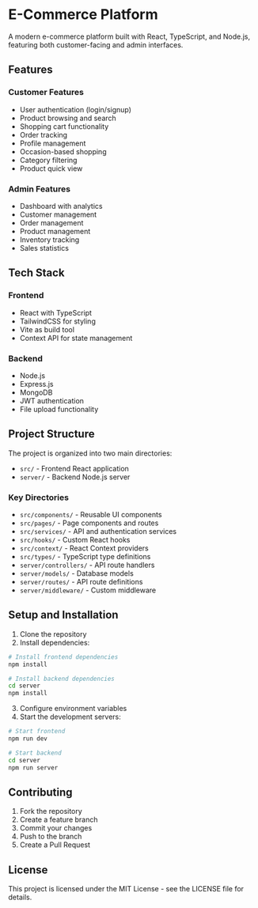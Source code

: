 # E-Commerce Platform

A modern e-commerce platform built with React, TypeScript, and Node.js, featuring both customer-facing and admin interfaces.

## Features

### Customer Features
- User authentication (login/signup)
- Product browsing and search
- Shopping cart functionality
- Order tracking
- Profile management
- Occasion-based shopping
- Category filtering
- Product quick view

### Admin Features
- Dashboard with analytics
- Customer management
- Order management 
- Product management
- Inventory tracking
- Sales statistics

## Tech Stack

### Frontend
- React with TypeScript
- TailwindCSS for styling
- Vite as build tool
- Context API for state management

### Backend
- Node.js
- Express.js
- MongoDB
- JWT authentication
- File upload functionality

## Project Structure

The project is organized into two main directories:
- `src/` - Frontend React application
- `server/` - Backend Node.js server

### Key Directories
- `src/components/` - Reusable UI components
- `src/pages/` - Page components and routes
- `src/services/` - API and authentication services
- `src/hooks/` - Custom React hooks
- `src/context/` - React Context providers
- `src/types/` - TypeScript type definitions
- `server/controllers/` - API route handlers
- `server/models/` - Database models
- `server/routes/` - API route definitions
- `server/middleware/` - Custom middleware

## Setup and Installation

1. Clone the repository
2. Install dependencies:
```bash
# Install frontend dependencies
npm install

# Install backend dependencies
cd server
npm install
```

3. Configure environment variables
4. Start the development servers:
```bash
# Start frontend
npm run dev

# Start backend
cd server
npm run server
```

## Contributing

1. Fork the repository
2. Create a feature branch
3. Commit your changes
4. Push to the branch
5. Create a Pull Request

## License

This project is licensed under the MIT License - see the LICENSE file for details.

